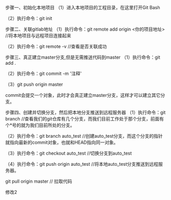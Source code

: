 步骤一、初始化本地项目
（1）进入本地项目的工程目录，在这里打开Git Bash

（2）执行命令：git init

 

步骤二、关联gitlab地址
（1）执行命令：git remote add origin <你的项目地址>   //将本地项目与远程项目连接起来

（2）执行命令：git remote -v    //查看是否关联成功

 

步骤三、真正建立master分支,但是无需推送代码到master
（1）执行命令：git add .

（2）执行命令：git commit -m '注释'
 
（3）git push origin master 

commit会提交一个对象，此时才会真正建立master分支，这样才可以建立其它分支。

 

步骤四、创建并切换分支，然后把本地分支推送到远程服务器
（1）执行命令：git branch    //查看我们的git仓库有几个分支，而我们目前工作处于那个分支，前面有个*号的就为我们目前所处的分支。

（2）执行命令：git branch auto_test   //创建auto_test分支，而这个分支的指针就指向最新的commit对象，也就和HEAD指向同一对象。

（3）执行命令：git checkout auto_test   //切换分支到auto_test

（4）执行命令：git push origin auto_test  //将本地auto_test分支推送到远程服务器。


 git pull origin master  // 拉取代码

修改2